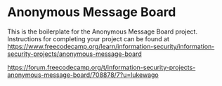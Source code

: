 # Anonymous Message Board

This is the boilerplate for the Anonymous Message Board project. Instructions for completing your project can be found at https://www.freecodecamp.org/learn/information-security/information-security-projects/anonymous-message-board


https://forum.freecodecamp.org/t/information-security-projects-anonymous-message-board/708878/7?u=lukewago
